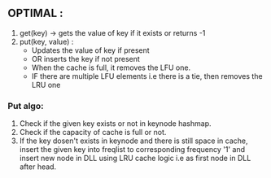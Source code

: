 ## OPTIMAL :

1. get(key) -> gets the value of key if it exists or returns -1
2. put(key, value) :
   - Updates the value of key if present
   - OR inserts the key if not present
   - When the cache is full, it removes the LFU one.
   - IF there are multiple LFU elements i.e there is a tie, then removes the LRU one
   
### Put algo:
1. Check if the given key exists or not in keynode hashmap.
2. Check if the capacity of cache is full or not. 
3. If the key dosen't exists in keynode and there is still space in cache, insert the given key into freqlist to corresponding frequency '1' and insert new node in DLL using LRU cache logic i.e as first node in DLL after head.

